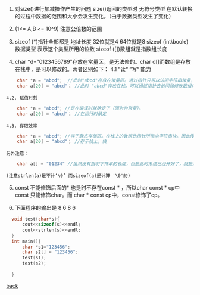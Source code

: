 1. 对size()进行加减操作产生的问题   size()返回的类型时 无符号类型  在默认转换的过程中数据的范围和大小会发生变化。（由于数据类型发生了变化）

2. (1<= A,B <= 10^9) 注意公倍数的范围

3. sizeof (*)指针全部都是 地址长度  32位就是4  64位就是8
   sizeof (int\boole) 数据类型 表示这个类型所用的位数 
   sizeof ([])数组就是指数组长度

4. char *d="0123456789"存放在常量区，是无法修的。char d[]而数组是存放在栈中，是可以修改的。两者区别如下：
	4.1 ”读“ ”写“ 能力
```c
    char *a = "abcd";  //此时"abcd"存放在常量区。通过指针只可以访问字符串常量，而不可以改变它。
    char a[20] = "abcd"； //此时 "abcd"存放在栈。可以通过指针去访问和修改数组内容。
```
	4.2. 赋值时刻
	
```c
	char *a = "abcd"; //是在编译时就确定了（因为为常量）。
	char a[20] = "abcd"； //在运行时确定
```
	4.3. 存取效率
```c
	char *a = "abcd"; //存于静态存储区。在栈上的数组比指针所指向字符串快。因此慢，如果修改会出现：“Segment Default"
	char a[20] = "abcd"； //存于栈上。快
```
    另外注意：
```c
    char a[] = "01234" //虽然没有指明字符串的长度，但是此时系统已经开好了，就是大小为6：'0' '1' '2' '3' '4' '5' '\0'，
```
  
	(注意strlen(a)是不计‘\0’ 而sizeof(a)是计算 '\0'的)

5. const 不能修饰后面的*  也是时不存在const * ，所以char const * cp中 const 只能修饰char。而 char * const cp中，const修饰了cp。


6. 下面程序的输出是 8 6 8 6

```c
  void test(char*s){
      cout<<sizeof(s)<<endl;
      cout<<strlen(s)<<endl;
  }
  int main(){
      char *s1="123456";
      char s2[] = "123456";
      test(s1);
      test(s2);
   
  }
```
  
  [back](../index.md)
